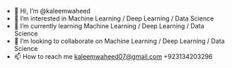 - 👋 Hi, I’m @kaleemwaheed
- 👀 I’m interested in Machine Learning / Deep Learning / Data Science
- 🌱 I’m currently learning Machine Learning / Deep Learning / Data Science
- 💞️ I’m looking to collaborate on Machine Learning / Deep Learning / Data Science
- 📫 How to reach me kaleemwaheed07@gmail.com +923134203296

<!---
kaleemwaheed/kaleemwaheed is a ✨ special ✨ repository because its `README.md` (this file) appears on your GitHub profile.
You can click the Preview link to take a look at your changes.
--->
